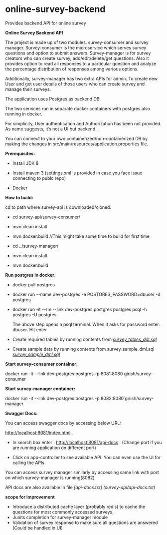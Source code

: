 # online-survey-backend
Provides backend API for online survey

**Online Survey Backend API**

The project is made up of two modules. survey-consumer and survey
manager. Survey-consumer is the microservice which serves survey
questions and option to submit answers. Survey-manager is for survey
creators who can create survey, add/edit/delete/get questions. Also it
provides option to read all responses to a particular question and
analyze the percentage distribution of responses among various options.

Additionally, survey-manager has two extra APIs for admin. To create new
User and get user details of those users who can create survey and
manage their surveys.

The application uses Postgres as backend DB.

The two services run in separate docker containers with postgres also
running in docker.

For simplicity, User authentication and Authorization has been not
provided. As name suggests, it’s not a UI but backend.

You can connect to your own containerized/non-containerized DB by making
the changes in src/main/resources/application.properties file.

**Prerequisites:**

-   Install JDK 8

-   Install maven 3 (settings.xml is provided in case you face issue connecting to publc repo)

-   Docker

**How to build:**

cd to path where survey-api is downloaded/cloned.

-   cd survey-api/survey-consumer/

-   mvn clean install

-   mvn docker:build //This might take some time to build for first time

-   cd ../survey-manager/

-   mvn clean install

-   mvn docker:build

**Run postgres in docker:**

-   docker pull postgres

-   docker run --name dev-postgres -e POSTGRES\_PASSWORD=dbuser -d
    postgres

-   docker run -it --rm --link dev-postgres:postgres postgres psql -h
    postgres -U postgres

    The above step opens a psql terminal. When it asks for password
    enter: dbuser. Hit enter

<!-- -->

-   Create required tables by running contents from
 *[survey\_tables\_ddl.sql](survey-api/survey\_tables\_ddl.sql)*

-   Create sample data by running contents from survey\_sample\_dml.sql
*[survey\_sample\_dml.sql](survey-api/survey\_sample\_dml.sql)*

**Start survey-consumer container:**

docker run -it --link dev-postgres:postgres -p 8081:8080
girish/survey-consumer

**Start survey-manager container:**

docker run -it --link dev-postgres:postgres -p 8082:8080
girish/survey-manager

**Swagger Docs:**

You can access swagger docs by accessing below URL:

<http://localhost:8081/index.html> .

-   In search box enter : <http://localhost:8081/api-docs> . (Change
    port if you are running application on different port)

-   Click on app-controller to see available API. You can even use the
    UI for calling the APIs

You can access survey manager similarly by accessing same link with port
on which survey-manager is running(8082)

API docs are also available in file
*[api-docs.txt] (survey-api/api-docs.txt)*

**scope for improvement**
-   Introduce a distributed cache layer (probably redis) to cache the questions for most commonly accessed surveys.
-   Junits completion for survey-manager module
-   Validation of survey response to make sure all questions are answered (Could be handled in UI)
